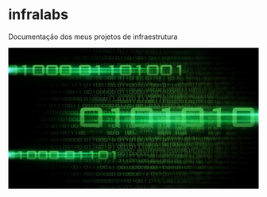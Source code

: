 # infralabs
Documentação dos meus projetos de infraestrutura

![Infra](https://github.com/fagnerfgb/infralabs/raw/master/logo.jpg)
